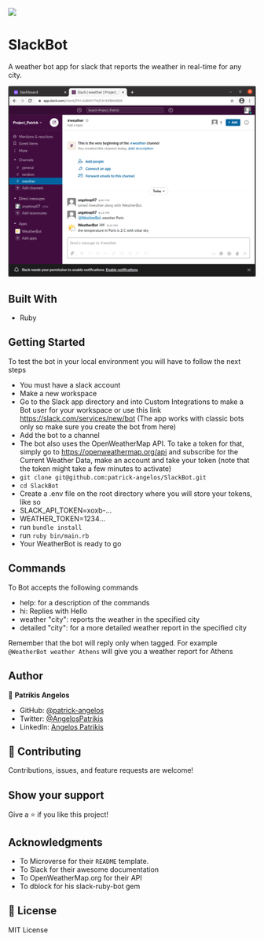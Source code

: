 ![](https://img.shields.io/badge/Microverse-blueviolet)

# SlackBot

A weather bot app for slack that reports the weather in real-time for any city.

![App Screenshot](./screenshot/weatherbot.png)

## Built With

- Ruby

## Getting Started

To test the bot in your local environment you will have to follow the next steps

- You must have a slack account
- Make a new workspace
- Go to the Slack app directory and into Custom Integrations to make a Bot user for your workspace 
  or use this link https://slack.com/services/new/bot
  (The app works with classic bots only so make sure you create the bot from here)
- Add the bot to a channel
- The bot also uses the OpenWeatherMap API. To take a token for that, simply go to https://openweathermap.org/api
and subscribe for the Current Weather Data, make an account and take your token (note that the token might take a few minutes to activate)
- `git clone git@github.com:patrick-angelos/SlackBot.git`
- `cd SlackBot`
- Create a .env file on the root directory where you will store your tokens, like so
- SLACK_API_TOKEN=xoxb-...
- WEATHER_TOKEN=1234...
- run `bundle install`
- run `ruby bin/main.rb`
- Your WeatherBot is ready to go

## Commands

To Bot accepts the following commands
- help: for a description of the commands
- hi: Replies with Hello
- weather "city": reports the weather in the specified city
- detailed "city": for a more detailed weather report in the specified city

Remember that the bot will reply only when tagged.
For example `@WeatherBot weather Athens` will give you a weather report for Athens

## Author

👤 **Patrikis Angelos**

- GitHub: [@patrick-angelos](https://github.com/patrick-angelos)
- Twitter: [@AngelosPatrikis](https://twitter.com/AngelosPatrikis)
- LinkedIn: [Angelos Patrikis](https://www.linkedin.com/in/angelos-patrikis-a590a61b5/)

## 🤝 Contributing

Contributions, issues, and feature requests are welcome!

## Show your support

Give a ⭐️ if you like this project!

## Acknowledgments

- To Microverse for their `README` template.
- To Slack for their awesome documentation
- To OpenWeatherMap.org for their API
- To dblock for his slack-ruby-bot gem

## 📝 License

MIT License
